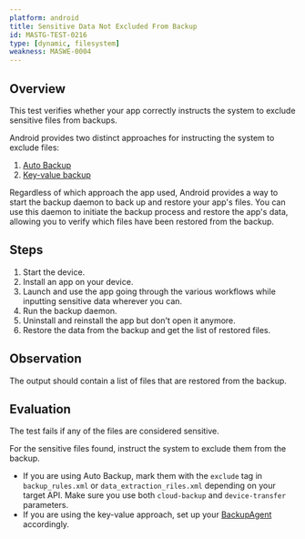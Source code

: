 ```yaml
---
platform: android
title: Sensitive Data Not Excluded From Backup
id: MASTG-TEST-0216
type: [dynamic, filesystem]
weakness: MASWE-0004
---
```


## Overview

This test verifies whether your app correctly instructs the system to exclude sensitive files from backups.

Android provides two distinct approaches for instructing the system to exclude files:

1. [Auto Backup](https://developer.android.com/identity/data/autobackup)
2. [Key-value backup](https://developer.android.com/identity/data/keyvaluebackup)

Regardless of which approach the app used, Android provides a way to start the backup daemon to back up and restore your app's files. You can use this daemon to initiate the backup process and restore the app's data, allowing you to verify which files have been restored from the backup.

## Steps

1. Start the device.
2. Install an app on your device.
3. Launch and use the app going through the various workflows while inputting sensitive data wherever you can.
4. Run the backup daemon.
5. Uninstall and reinstall the app but don't open it anymore.
6. Restore the data from the backup and get the list of restored files.

## Observation

The output should contain a list of files that are restored from the backup.

## Evaluation

The test fails if any of the files are considered sensitive.

For the sensitive files found, instruct the system to exclude them from the backup. 
- If you are using Auto Backup, mark them with the `exclude` tag in `backup_rules.xml` or `data_extraction_riles.xml` depending on your target API. Make sure you use both `cloud-backup` and `device-transfer` parameters.
- If you are using the key-value approach, set up your [BackupAgent](https://developer.android.com/identity/data/keyvaluebackup#BackupAgent) accordingly.
